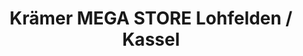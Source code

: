 ---
title: "Krämer MEGA STORE Lohfelden / Kassel"
url: /lohfelden/kraemer-mega-store-lohfelden-kassel/
shop: Sport
---